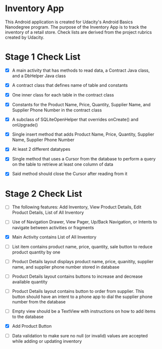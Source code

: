 # Inventory App

This Android application is created for Udacity's Android Basics Nanodegree program.
The purpose of the Inventory App is to track the inventory of a retail store.
Check lists are derived from the project rubrics created by Udacity.

# Stage 1 Check List
- [x] A main activity that has methods to read data, a Contract Java class, and a DbHelper Java class

- [x] A contract class that defines name of table and constants
- [x] One inner class for each table in the contract class
- [x] Constants for the Product Name, Price, Quantity, Supplier Name, and Supplier Phone Number in the contract class

- [x] A subclass of SQLiteOpenHelper that overrides onCreate() and onUpgrade()

- [x] Single insert method that adds Product Name, Price, Quantity, Supplier Name, Supplier Phone Number
- [x] At least 2 different datatypes

- [x] Single method that uses a Cursor from the database to perform a query on the table to retrieve at least one column of data
- [x] Said method should close the Cursor after reading from it

# Stage 2 Check List

- [ ] The following features: Add Inventory, View Product Details, Edit Product Details, List of All Inventory
- [ ] Use of Navigation Drawer, View Pager, Up/Back Navigation, or Intents to navigate between activities or fragments

- [x] Main Activity contains List of All Inventory
- [ ] List item contains product name, price, quantity, sale button to reduce product quantity by one

- [ ] Product Details layout displays product name, price, quanitity, supplier name, and supplier phone number stored in database
- [ ] Product Details layout contains buttons to increase and decrease available quantity
- [ ] Product Details layout contains button to order from supplier. This button should have an intent to a phone app to dial the supplier phone number from the database

- [ ] Empty view should be a TextView with instructions on how to add items to the database
- [x] Add Product Button

- [ ] Data validation to make sure no null (or invalid) values are accepted while adding or updating inventory